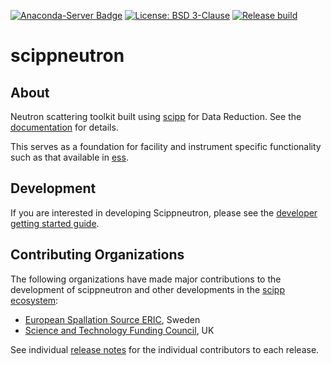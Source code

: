 [![Anaconda-Server Badge](https://anaconda.org/scipp/scipp/badges/installer/conda.svg)](https://conda.anaconda.org/scipp/label/main)
[![License: BSD 3-Clause](https://img.shields.io/badge/License-BSD%203--Clause-blue.svg)](LICENSE)
[![Release build](https://github.com/scipp/scipp/actions/workflows/release.yml/badge.svg)](https://github.com/scipp/scippneutron/actions/workflows/release.yml)

# scippneutron

## About

Neutron scattering toolkit built using [scipp](https://github.com/scipp/scipp) for Data Reduction.
See the [documentation](https://scipp.github.io/scippneutron/) for details.

This serves as a foundation for facility and instrument specific functionality such as that available in [ess](https://github.com/scipp/ess).

## Development

If you are interested in developing Scippneutron, please see the [developer getting started guide](https://scipp.github.io/scippneutron/developer/getting-started.html).

## Contributing Organizations

The following organizations have made major contributions to the development of scippneutron and other developments in the [scipp ecosystem](../../../):

* [European Spallation Source ERIC](https://europeanspallationsource.se/), Sweden
* [Science and Technology Funding Council](https://stfc.ukri.org/councils/stfc), UK

See individual [release notes](https://scipp.github.io/scippneutron/about/release-notes.html) for the individual contributors to each release.
